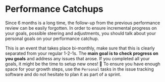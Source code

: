 # Performance Catchups

Since 6 months is a long time, the follow-up from the previous performance review can be easily forgotten. In order to ensure incremental progress on your goals, possible steering and adjustments, you should talk about your personal goals on your performance catchup.

This is an event that takes place bi-monthly, make sure that this is clearly separated from your regular 1-2-1s. The **main goal is to check progress on you goals** and address any issues that arose. If you completed all your goals, it might be the time to setup new ones! 🎉 To ensure you have enough space for your growth steps, use the `Personal` tasks in the issue tracking software and do not hesitate to plan it as part of a sprint.
